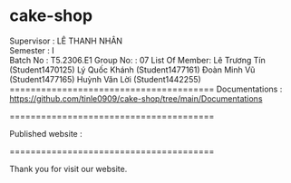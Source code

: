 # cake-shop
Supervisor : LÊ THANH NHÂN <br/>
Semester : I <br/>
Batch No : T5.2306.E1
Group No: : 07
List Of Member:
Lê Trương Tín (Student1470125)
Lý Quốc Khánh (Student1477161)
Đoàn Minh Vũ (Student1477165)
Huỳnh Văn Lời (Student1442255) =======================================
Documentations : https://github.com/tinle0909/cake-shop/tree/main/Documentations

=======================================

Published website :

=======================================

Thank you for visit our website.


